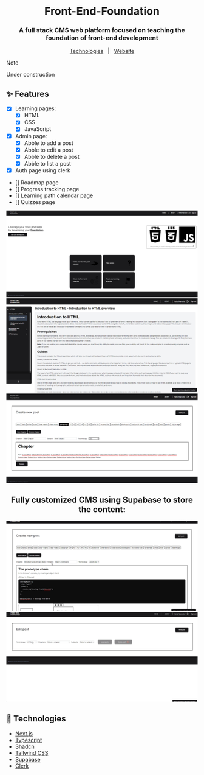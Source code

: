 <h1 align="center">
    Front-End-Foundation
</h1>

<h3 align="center">
  A full stack CMS web platform focused on teaching the foundation of front-end development
</h3>

<p align="center">
  <a href="#rocket-technologies">Technologies</a> &nbsp; | &nbsp;  <a href="https://front-end-foundation.vercel.app/" target="_blank">Website</a>
</p>

> [!NOTE]
> Under construction

## :sparkles: Features

- [x] Learning pages:
  - [x] HTML
  - [x] CSS
  - [x] JavaScript
- [x] Admin page:
  - [x] Abble to add a post
  - [x] Abble to edit a post
  - [x] Abble to delete a post
  - [x] Abble to list a post
- [x] Auth page using clerk
- [] Roadmap page
- [] Progress tracking page
- [] Learning path calendar page
- [] Quizzes page

<div align="center">
  <img src="public/homepage.png" alt="Homepage Screenshot"/>
  <img src="public/htmlpage.png" alt="HTML page Screenshot"/>
  <img src="public/postpage.png" alt="Post page Screenshot"/>
  <h2 align="center">
    Fully customized CMS using Supabase to store the content: 
  </h2>
  <img src="public/cmsoverview.gif" alt="CMS Overview GIF"/>
  <img src="public/editpost.gif" alt="Edit post GIF"/>
</div>

## :rocket: Technologies

- [Next.js](https://nextjs.org/)
- [Typescript](https://www.typescriptlang.org/)
- [Shadcn](https://ui.shadcn.com/)
- [Tailwind CSS](https://tailwindcss.com/)
- [Supabase](https://supabase.io/)
- [Clerk](https://clerk.dev/)

